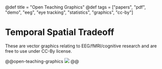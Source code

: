 @def title = "Open Teaching Graphics"
@def tags = ["papers", "pdf", "demo", "eeg", "eye tracking", "statistics", "graphics", "cc-by"]

# Temporal Spatial Tradeoff

These are vector graphics relating to EEG/fMRI/cognitive research and are free to use under CC-By license.

@@open-teaching-graphics
[![](/assets/teaching-resources/open-teaching-graphics/temporalSpatialTradeoff.png)](/assets/teaching-resources/open-teaching-graphics/pdf/temporalSpatialTradeoff.pdf)
@@


